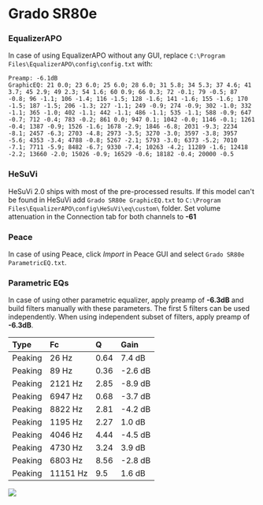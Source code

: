 # Grado SR80e

### EqualizerAPO
In case of using EqualizerAPO without any GUI, replace `C:\Program Files\EqualizerAPO\config\config.txt`
with:
```
Preamp: -6.1dB
GraphicEQ: 21 0.0; 23 6.0; 25 6.0; 28 6.0; 31 5.8; 34 5.3; 37 4.6; 41 3.7; 45 2.9; 49 2.3; 54 1.6; 60 0.9; 66 0.3; 72 -0.1; 79 -0.5; 87 -0.8; 96 -1.1; 106 -1.4; 116 -1.5; 128 -1.6; 141 -1.6; 155 -1.6; 170 -1.5; 187 -1.5; 206 -1.3; 227 -1.1; 249 -0.9; 274 -0.9; 302 -1.0; 332 -1.1; 365 -1.0; 402 -1.1; 442 -1.1; 486 -1.1; 535 -1.1; 588 -0.9; 647 -0.7; 712 -0.4; 783 -0.2; 861 0.0; 947 0.1; 1042 -0.0; 1146 -0.1; 1261 -0.4; 1387 -0.9; 1526 -1.6; 1678 -2.9; 1846 -6.8; 2031 -9.3; 2234 -8.1; 2457 -6.3; 2703 -4.8; 2973 -3.5; 3270 -3.0; 3597 -3.8; 3957 -5.6; 4353 -3.4; 4788 -0.8; 5267 -2.1; 5793 -3.0; 6373 -5.2; 7010 -7.1; 7711 -5.9; 8482 -6.7; 9330 -7.4; 10263 -4.2; 11289 -1.6; 12418 -2.2; 13660 -2.0; 15026 -0.9; 16529 -0.6; 18182 -0.4; 20000 -0.5
```

### HeSuVi
HeSuVi 2.0 ships with most of the pre-processed results. If this model can't be found in HeSuVi add
`Grado SR80e GraphicEQ.txt` to `C:\Program Files\EqualizerAPO\config\HeSuVi\eq\custom\` folder.
Set volume attenuation in the Connection tab for both channels to **-61**

### Peace
In case of using Peace, click *Import* in Peace GUI and select `Grado SR80e ParametricEQ.txt`.

### Parametric EQs
In case of using other parametric equalizer, apply preamp of **-6.3dB** and build filters manually
with these parameters. The first 5 filters can be used independently.
When using independent subset of filters, apply preamp of **-6.3dB**.

| Type    | Fc       |    Q | Gain    |
|:--------|:---------|:-----|:--------|
| Peaking | 26 Hz    | 0.64 | 7.4 dB  |
| Peaking | 89 Hz    | 0.36 | -2.6 dB |
| Peaking | 2121 Hz  | 2.85 | -8.9 dB |
| Peaking | 6947 Hz  | 0.68 | -3.7 dB |
| Peaking | 8822 Hz  | 2.81 | -4.2 dB |
| Peaking | 1195 Hz  | 2.27 | 1.0 dB  |
| Peaking | 4046 Hz  | 4.44 | -4.5 dB |
| Peaking | 4730 Hz  | 3.24 | 3.9 dB  |
| Peaking | 6803 Hz  | 8.56 | -2.8 dB |
| Peaking | 11151 Hz | 9.5  | 1.6 dB  |

![](https://raw.githubusercontent.com/jaakkopasanen/AutoEq/master/results/rtings/avg/Grado%20SR80e/Grado%20SR80e.png)